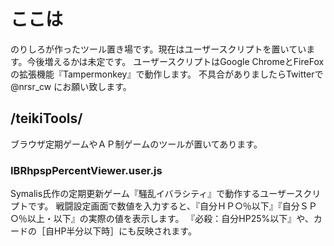 # ここは
のりしろが作ったツール置き場です。現在はユーザースクリプトを置いています。今後増えるかは未定です。
ユーザースクリプトはGoogle ChromeとFireFoxの拡張機能『Tampermonkey』で動作します。
不具合がありましたらTwitterで @nrsr_cw にお願い致します。

## /teikiTools/
ブラウザ定期ゲームやＡＰ制ゲームのツールが置いてあります。

### IBRhpspPercentViewer.user.js
Symalis氏作の定期更新ゲーム『騒乱イバラシティ』で動作するユーザースクリプトです。
戦闘設定画面で数値を入力すると、『自分ＨＰ○％以下』『自分ＳＰ○％以上・以下』の実際の値を表示します。
『必殺：自分HP25%以下』や、カードの［自HP半分以下時］にも反映されます。
